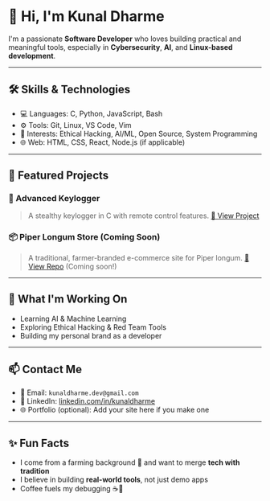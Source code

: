 # 👋 Hi, I'm Kunal Dharme

I'm a passionate **Software Developer** who loves building practical and meaningful tools, especially in **Cybersecurity**, **AI**, and **Linux-based development**.

---

## 🛠️ Skills & Technologies
- 💻 Languages: C, Python, JavaScript, Bash
- ⚙️ Tools: Git, Linux, VS Code, Vim
- 🧠 Interests: Ethical Hacking, AI/ML, Open Source, System Programming
- 🌐 Web: HTML, CSS, React, Node.js (if applicable)

---

## 📂 Featured Projects
### 🔐 Advanced Keylogger
> A stealthy keylogger in C with remote control features.
[🔗 View Project](https://github.com/KunalDharme/advanced-keylogger)

### 📦 Piper Longum Store (Coming Soon)
> A traditional, farmer-branded e-commerce site for Piper longum.
[🔗 View Repo](https://github.com/KunalDharme) (Coming soon!)

---

## 🌱 What I'm Working On
- Learning AI & Machine Learning
- Exploring Ethical Hacking & Red Team Tools
- Building my personal brand as a developer

---

## 📫 Contact Me
- 📧 Email: `kunaldharme.dev@gmail.com`
- 💼 LinkedIn: [linkedin.com/in/kunaldharme](https://linkedin.com/in/kunaldharme)
- 🌐 Portfolio (optional): Add your site here if you make one

---

## ✨ Fun Facts
- I come from a farming background 🌾 and want to merge **tech with tradition**
- I believe in building **real-world tools**, not just demo apps
- Coffee fuels my debugging ☕🧠

